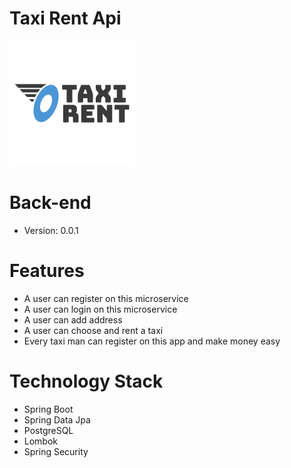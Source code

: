 # Taxi Rent Api
![alt text](https://github.com/Antonio-Lucian-Dev/Taxi-Rent-Api/blob/main/src/main/resources/static/logo.png?raw=true)
# Back-end
- Version: 0.0.1
# Features
- A user can register on this microservice
- A user can login on this microservice
- A user can add address
- A user can choose and rent a taxi
- Every taxi man can register on this app and make money easy
# Technology Stack
- Spring Boot
- Spring Data Jpa
- PostgreSQL
- Lombok
- Spring Security